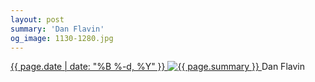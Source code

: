 ```yaml
---
layout: post
summary: 'Dan Flavin'
og_image: 1130-1280.jpg
---
```


<p>
 <time>
  <a href="/1130">
   {{ page.date | date: "%B %-d, %Y" }}
  </a>
 </time>
 <a href="/1130">
  <img alt="{{ page.summary }}" data-taken="4/4/2020" sizes="(min-width: 700px) 50vw, calc(100vw - 2rem)" src="{{ site.assets_url }}/1130-640.jpg" srcset="{{ site.assets_url }}/1130-320.jpg 320w, {{ site.assets_url }}/1130-640.jpg 640w, {{ site.assets_url }}/1130-960.jpg 960w, {{ site.assets_url }}/1130-1280.jpg 1280w"/>
 </a>
 <span>
  Dan Flavin
 </span>
</p>
